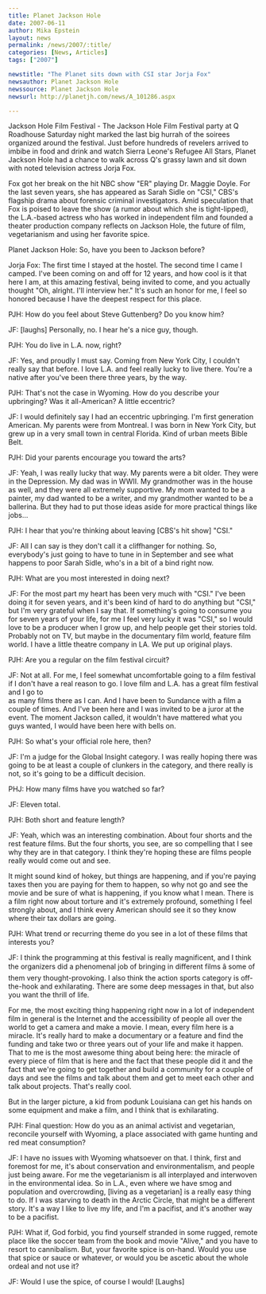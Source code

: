 ```yaml
---
title: Planet Jackson Hole 
date: 2007-06-11
author: Mika Epstein
layout: news
permalink: /news/2007/:title/
categories: [News, Articles]
tags: ["2007"]

newstitle: "The Planet sits down with CSI star Jorja Fox"
newsauthor: Planet Jackson Hole
newssource: Planet Jackson Hole
newsurl: http://planetjh.com/news/A_101286.aspx 

---
```


Jackson Hole Film Festival - The Jackson Hole Film Festival party at Q Roadhouse Saturday night marked the last big hurrah of the soirees organized around the festival. Just before hundreds of revelers arrived to imbibe in food and drink and watch Sierra Leone's Refugee All Stars, Planet Jackson Hole had a chance to walk across Q's grassy lawn and sit down with noted television actress Jorja Fox.

Fox got her break on the hit NBC show "ER" playing Dr. Maggie Doyle. For the last seven years, she has appeared as Sarah Sidle on "CSI," CBS's flagship drama about forensic criminal investigators. Amid speculation that Fox is poised to leave the show (a rumor about which she is tight-lipped), the L.A.-based actress who has worked in independent film and founded a theater production company reflects on Jackson Hole, the future of film, vegetarianism and using her favorite spice.

Planet Jackson Hole: So, have you been to Jackson before?

Jorja Fox: The first time I stayed at the hostel. The second time I came I camped. I've been coming on and off for 12 years, and how cool is it that here I am, at this amazing festival, being invited to come, and you actually thought "Oh, alright. I'll interview her." It's such an honor for me, I feel so honored because I have the deepest respect for this place.

PJH: How do you feel about Steve Guttenberg? Do you know him?

JF: [laughs] Personally, no. I hear he's a nice guy, though.

PJH: You do live in L.A. now, right?

JF: Yes, and proudly I must say. Coming from New York City, I couldn't really say that before. I love L.A. and feel really lucky to live there. You're a native after you've been there three years, by the way.

PJH: That's not the case in Wyoming. How do you describe your upbringing? Was it all-American? A little eccentric?

JF: I would definitely say I had an eccentric upbringing. I'm first generation American. My parents were from Montreal. I was born in New York City, but grew up in a very small town in central Florida. Kind of urban meets Bible Belt. 

PJH: Did your parents encourage you toward the arts?

JF: Yeah, I was really lucky that way. My parents were a bit older. They were in the Depression. My dad was in WWII. My grandmother was in the house as well, and they were all extremely supportive. My mom wanted to be a painter, my dad wanted to be a writer, and my grandmother wanted to be a ballerina. But they had to put those ideas aside for more practical things like jobs...

PJH: I hear that you're thinking about leaving [CBS's hit show] "CSI."

JF: All I can say is they don't call it a cliffhanger for nothing. So, everybody's just going to have to tune in in September and see what happens to poor Sarah Sidle, who's in a bit of a bind right now.

PJH: What are you most interested in doing next?

JF: For the most part my heart has been very much with "CSI." I've been doing it for seven years, and it's been kind of hard to do anything but "CSI," but I'm very grateful when I say that. If something's going to consume you for seven years of your life, for me I feel very lucky it was "CSI," so I would love to be a producer when I grow up, and help people get their stories told. Probably not on TV, but maybe in the documentary film world, feature film world. I have a little theatre company in LA. We put up original plays.

PJH: Are you a regular on the film festival circuit?

JF: Not at all. For me, I feel somewhat uncomfortable going to a film festival if I don't have a real reason to go. I love film and L.A. has a great film festival and I go to  
as many films there as I can. And I have been to Sundance with a film a couple of times. And I've been here and I was invited to be a juror at the event. The moment Jackson called, it wouldn't have mattered what you guys wanted, I would have been here with bells on.

PJH: So what's your official role here, then?

JF: I'm a judge for the Global Insight category. I was really hoping there was going to be at least a couple of clunkers in the category, and there really is not, so it's going to be a difficult decision.

PHJ: How many films have you watched so far?

JF: Eleven total.

PJH: Both short and feature length?

JF: Yeah, which was an interesting combination. About four shorts and the rest feature films. But the four shorts, you see, are so compelling that I see why they are in that category. I think they're hoping these are films people really would come out and see.

It might sound kind of hokey, but things are happening, and if you're paying taxes then you are paying for them to happen, so why not go and see the movie and be sure of what is happening, if you know what I mean. There is a film right now about torture and it's extremely profound, something I feel strongly about, and I think every American should see it so they know where their tax dollars are going.

PJH: What trend or recurring theme do you see in a lot of these films that interests you?

JF: I think the programming at this festival is really magnificent, and I think the organizers did a phenomenal job of bringing in different films â some of them very thought-provoking. I also think the action sports category is off-the-hook and exhilarating. There are some deep messages in that, but also you want the thrill of life.

For me, the most exciting thing happening right now in a lot of independent film in general is the Internet and the accessibility of people all over the world to get a camera and make a movie. I mean, every film here is a miracle. It's really hard to make a documentary or a feature and find the funding and take two or three years out of your life and make it happen. That to me is the most awesome thing about being here: the miracle of every piece of film that is here and the fact that these people did it and the fact that we're going to get together and build a community for a couple of days and see the films and talk about them and get to meet each other and talk about projects. That's really cool.

But in the larger picture, a kid from podunk Louisiana can get his hands on some equipment and make a film, and I think that is exhilarating.

PJH: Final question: How do you as an animal activist and vegetarian, reconcile yourself with Wyoming, a place associated with game hunting and red meat consumption?

JF: I have no issues with Wyoming whatsoever on that. I think, first and foremost for me, it's about conservation and environmentalism, and people just being aware. For me the vegetarianism is all interplayed and interwoven in the environmental idea. So in L.A., even where we have smog and population and overcrowding, [living as a vegetarian] is a really easy thing to do. If I was starving to death in the Arctic Circle, that might be a different story. It's a way I like to live my life, and I'm a pacifist, and it's another way to be a pacifist.

PJH: What if, God forbid, you find yourself stranded in some rugged, remote place like the soccer team from the book and movie "Alive," and you have to resort to cannibalism. But, your favorite spice is on-hand. Would you use that spice or sauce or whatever, or would you be ascetic about the whole ordeal and not use it?

JF: Would I use the spice, of course I would! [Laughs]
